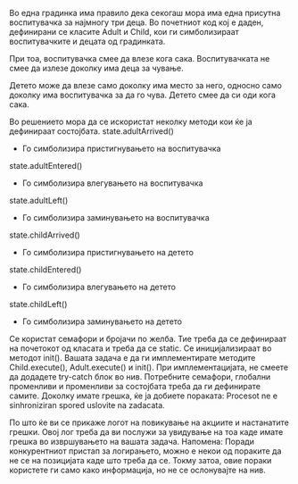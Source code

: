 Во една градинка има правило дека секогаш мора има една присутна воспитувачка за најмногу три деца.
Во почетниот код кој е даден, дефинирани се класите Adult и Child, кои ги симболизираат воспитувачките и  децата од градинката.

При тоа, воспитувачка смее да влезе кога сака. Воспитувачката не смее да излезе доколку има деца за чување.

Детето може да влезе само доколку има место за него, односно само доколку има воспитувачка за да го чува.
Детето смее да си оди кога сака.

Во решението мора да се искористат неколку методи кои ќе ја дефинираат состојбата.
state.adultArrived()
- Го симболизира пристигнувањето на воспитувачка

state.adultEntered()
- Го симболизира влегувањето на воспитувачка

state.adultLeft()
- Го симболизира заминувањето на воспитувачка

state.childArrived()
- Го симболизира пристигнувањето на детето

state.childEntered()
- Го симболизира влегувањето на детето

state.childLeft()
- Го симболизира заминувањето на детето

Се користат семафори и бројачи по желба. Тие треба да се дефинираат на почетокот од класата и треба да се static. Се иницијализираат во методот init().
Вашата задача е да ги имплементирате методите Child.execute(),  Adult.execute() и init(). При имплементацијата, не смеете да додадете try-catch блок во нив. Потребните семафори, глобални променливи и променливи за состојбата треба да ги дефинирате самите.
Доколку имате грешка, ќе ја добиете пораката:
Procesot ne e sinhroniziran spored uslovite na zadacata.

По што ќе ви се прикаже логот на повикување на акциите и настанатите грешки. Овој лог треба да ви послужи за увидување на тоа каде имате грешка во извршувањето на вашата задача.
Напомена: Поради конкурентниот пристап за логирањето, можно е некои од пораките да не се на позицијата каде што треба да се. Токму затоа, овие пораки користете ги само како информација, но не се ослонувајте на нив.
